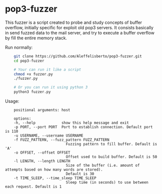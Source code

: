 # pop3-fuzzer

This fuzzer is a script created to probe and study concepts of buffer overflow, initially specific for exploit old pop3 servers. It consists basically in send fuzzed data to the mail server, and try to execute a buffer overflow by fill the entire memory stack.

Run normally:

```bash
    git clone https://github.com/Aleffelisberto/pop3-fuzzer.git
    cd pop3-fuzzer

    # Your can run it like a script
    chmod +x fuzzer.py
    ./fuzzer.py

    # Or you can run it using python 3
    python3 fuzzer.py
```

Usage:

```
    positional arguments: host

    options:
    -h, --help            show this help message and exit
    -p PORT, --port PORT  Port to establish connection. Default port is 110
    -u USERNAME, --username USERNAME
    -f FUZZ_PATTERN, --fuzz_pattern FUZZ_PATTERN
                            Fuzzing pattern to fill buffer. Default is 'A'
    -o OFFSET, --offset OFFSET
                            Offset used to build buffer. Default is 50
    -l LENGTH, --length LENGTH
                            Size of the buffer (i.e. amount of attempts based on how many words are stored).
                            Default is 30
    -t TIME_SLEEP, --time_sleep TIME_SLEEP
                            Sleep time (in seconds) to use between each request. Default is 1
```

